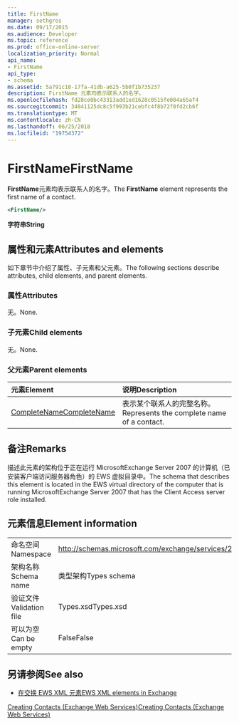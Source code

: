 ```yaml
---
title: FirstName
manager: sethgros
ms.date: 09/17/2015
ms.audience: Developer
ms.topic: reference
ms.prod: office-online-server
localization_priority: Normal
api_name:
- FirstName
api_type:
- schema
ms.assetid: 5a791c10-17fa-41db-a625-5b0f1b735237
description: FirstName 元素均表示联系人的名字。
ms.openlocfilehash: fd28ce0bc43313add1ed1628c0515fe004a65af4
ms.sourcegitcommit: 34041125dc8c5f993b21cebfc4f8b72f0fd2cb6f
ms.translationtype: MT
ms.contentlocale: zh-CN
ms.lasthandoff: 06/25/2018
ms.locfileid: "19754372"
---
```

# <a name="firstname"></a><span data-ttu-id="4ce98-103">FirstName</span><span class="sxs-lookup"><span data-stu-id="4ce98-103">FirstName</span></span>

<span data-ttu-id="4ce98-104">**FirstName**元素均表示联系人的名字。</span><span class="sxs-lookup"><span data-stu-id="4ce98-104">The **FirstName** element represents the first name of a contact.</span></span> 
  
```xml
<FirstName/>
```

 <span data-ttu-id="4ce98-105">**字符串**</span><span class="sxs-lookup"><span data-stu-id="4ce98-105">**String**</span></span>
## <a name="attributes-and-elements"></a><span data-ttu-id="4ce98-106">属性和元素</span><span class="sxs-lookup"><span data-stu-id="4ce98-106">Attributes and elements</span></span>

<span data-ttu-id="4ce98-107">如下章节中介绍了属性、子元素和父元素。</span><span class="sxs-lookup"><span data-stu-id="4ce98-107">The following sections describe attributes, child elements, and parent elements.</span></span>
  
### <a name="attributes"></a><span data-ttu-id="4ce98-108">属性</span><span class="sxs-lookup"><span data-stu-id="4ce98-108">Attributes</span></span>

<span data-ttu-id="4ce98-109">无。</span><span class="sxs-lookup"><span data-stu-id="4ce98-109">None.</span></span>
  
### <a name="child-elements"></a><span data-ttu-id="4ce98-110">子元素</span><span class="sxs-lookup"><span data-stu-id="4ce98-110">Child elements</span></span>

<span data-ttu-id="4ce98-111">无。</span><span class="sxs-lookup"><span data-stu-id="4ce98-111">None.</span></span>
  
### <a name="parent-elements"></a><span data-ttu-id="4ce98-112">父元素</span><span class="sxs-lookup"><span data-stu-id="4ce98-112">Parent elements</span></span>

|<span data-ttu-id="4ce98-113">**元素**</span><span class="sxs-lookup"><span data-stu-id="4ce98-113">**Element**</span></span>|<span data-ttu-id="4ce98-114">**说明**</span><span class="sxs-lookup"><span data-stu-id="4ce98-114">**Description**</span></span>|
|:-----|:-----|
|[<span data-ttu-id="4ce98-115">CompleteName</span><span class="sxs-lookup"><span data-stu-id="4ce98-115">CompleteName</span></span>](completename.md) <br/> |<span data-ttu-id="4ce98-116">表示某个联系人的完整名称。</span><span class="sxs-lookup"><span data-stu-id="4ce98-116">Represents the complete name of a contact.</span></span>  <br/> |
   
## <a name="remarks"></a><span data-ttu-id="4ce98-117">备注</span><span class="sxs-lookup"><span data-stu-id="4ce98-117">Remarks</span></span>

<span data-ttu-id="4ce98-118">描述此元素的架构位于正在运行 MicrosoftExchange Server 2007 的计算机（已安装客户端访问服务器角色）的 EWS 虚拟目录中。</span><span class="sxs-lookup"><span data-stu-id="4ce98-118">The schema that describes this element is located in the EWS virtual directory of the computer that is running MicrosoftExchange Server 2007 that has the Client Access server role installed.</span></span>
  
## <a name="element-information"></a><span data-ttu-id="4ce98-119">元素信息</span><span class="sxs-lookup"><span data-stu-id="4ce98-119">Element information</span></span>

|||
|:-----|:-----|
|<span data-ttu-id="4ce98-120">命名空间</span><span class="sxs-lookup"><span data-stu-id="4ce98-120">Namespace</span></span>  <br/> |http://schemas.microsoft.com/exchange/services/2006/types  <br/> |
|<span data-ttu-id="4ce98-121">架构名称</span><span class="sxs-lookup"><span data-stu-id="4ce98-121">Schema name</span></span>  <br/> |<span data-ttu-id="4ce98-122">类型架构</span><span class="sxs-lookup"><span data-stu-id="4ce98-122">Types schema</span></span>  <br/> |
|<span data-ttu-id="4ce98-123">验证文件</span><span class="sxs-lookup"><span data-stu-id="4ce98-123">Validation file</span></span>  <br/> |<span data-ttu-id="4ce98-124">Types.xsd</span><span class="sxs-lookup"><span data-stu-id="4ce98-124">Types.xsd</span></span>  <br/> |
|<span data-ttu-id="4ce98-125">可以为空</span><span class="sxs-lookup"><span data-stu-id="4ce98-125">Can be empty</span></span>  <br/> |<span data-ttu-id="4ce98-126">False</span><span class="sxs-lookup"><span data-stu-id="4ce98-126">False</span></span>  <br/> |
   
## <a name="see-also"></a><span data-ttu-id="4ce98-127">另请参阅</span><span class="sxs-lookup"><span data-stu-id="4ce98-127">See also</span></span>



- [<span data-ttu-id="4ce98-128">在交换 EWS XML 元素</span><span class="sxs-lookup"><span data-stu-id="4ce98-128">EWS XML elements in Exchange</span></span>](ews-xml-elements-in-exchange.md)


[<span data-ttu-id="4ce98-129">Creating Contacts (Exchange Web Services)</span><span class="sxs-lookup"><span data-stu-id="4ce98-129">Creating Contacts (Exchange Web Services)</span></span>](http://msdn.microsoft.com/library/4845917e-70d1-481c-bbd7-011ec6571789%28Office.15%29.aspx)

